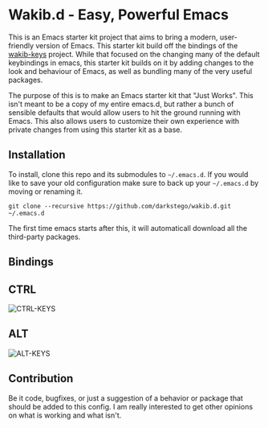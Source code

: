 # Wakib.d - Easy, Powerful Emacs 

This is an Emacs starter kit project that aims to bring a modern,
user-friendly version of Emacs. This starter kit build off the bindings of
the [wakib-keys](https://github.com/darkstego/wakib-keys) project.
While that focused on the changing many of the default keybindings in
emacs, this starter kit builds on it by adding changes to the look
and behaviour of Emacs, as well as bundling many of the very useful packages.

The purpose of this is to make an Emacs starter kit that "Just Works".
This isn't meant to be a copy of my entire emacs.d, but rather a bunch
of sensible defaults that would allow users to hit the ground running
with Emacs. This also allows users to customize their own experience
with private changes from using this starter kit as a base.


## Installation

To install, clone this repo and its submodules to  `~/.emacs.d`.
If you would like to save your old configuration make sure to
back up your `~/.emacs.d` by moving or renaming it.

```
git clone --recursive https://github.com/darkstego/wakib.d.git ~/.emacs.d
```
The first time emacs starts after this, it will automaticall download all 
the third-party packages.

## Bindings

CTRL
-----
![CTRL-KEYS](https://s7.postimg.cc/em2rqplej/Keyboard_CTRL_Layout.png "wakib-keys ctrl bindings")

ALT
---
![ALT-KEYS](https://s7.postimg.cc/i5opgoo63/Keyboard_ALT_Layout.png "wakib-keys alt bindings")



## Contribution

Be it code, bugfixes, or just a suggestion of a behavior or package
that should be added to this config. I am really interested to get
other opinions on what is working and what isn't.
